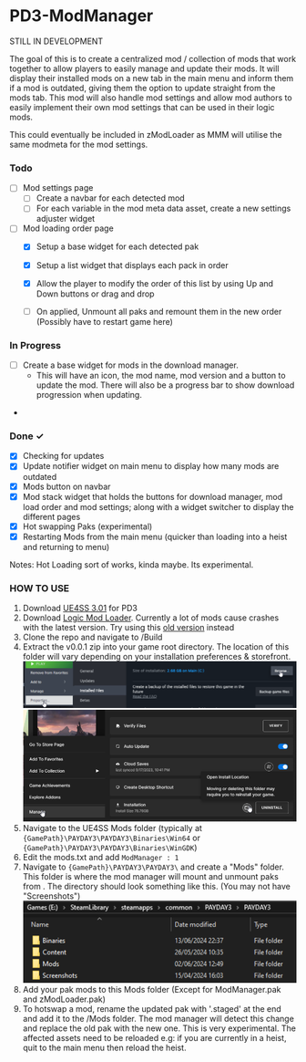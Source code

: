 # PD3-ModManager

STILL IN DEVELOPMENT 

The goal of this is to create a centralized mod / collection of mods that work together to allow players to easily manage and update their mods. It will display their installed mods on a new tab in the main menu and inform them if a mod is outdated, giving them the option to update straight from the mods tab. This mod will also handle mod settings and allow mod authors to easily implement their own mod settings that can be used in their logic mods. 

This could eventually be included in zModLoader as MMM will utilise the same modmeta for the mod settings.


### Todo

- [ ] Mod settings page
   - [ ] Create a navbar for each detected mod
   - [ ] For each variable in the mod meta data asset, create a new settings adjuster widget 

- [ ] Mod loading order page
   - [x] Setup a base widget for each detected pak
   - [x] Setup a list widget that displays each pack in order
   - [x] Allow the player to modify the order of this list by using Up and Down buttons or drag and drop
   - [ ] On applied, Unmount all paks and remount them in the new order (Possibly have to restart game here)


### In Progress 

- [ ] Create a base widget for mods in the download manager.
   - This will have an icon, the mod name, mod      version and a button to update the mod. There will also be a progress bar to show download progression when updating.
- 

### Done ✓

- [x] Checking for updates
- [x] Update notifier widget on main menu to display how many mods are outdated
- [x] Mods button on navbar
- [x] Mod stack widget that holds the buttons for download manager, mod load order and mod settings; along with a widget switcher to display the different pages
- [x] Hot swapping Paks (experimental)
- [x] Restarting Mods from the main menu (quicker than loading into a heist and returning to menu) 

Notes:
Hot Loading sort of works, kinda maybe. Its experimental.


### HOW TO USE

1. Download [UE4SS 3.01](https://modworkshop.net/mod/47771) for PD3
2. Download [Logic Mod Loader](https://modworkshop.net/mod/44049). Currently a lot of mods cause crashes with the
latest version. Try using this [old version](https://drive.google.com/file/d/1WOpwp0hHY6JGL1G8cqVDqHbB-SEbH0zY/view) instead
3. Clone the repo and navigate to /Build
4. Extract the v0.0.1 zip into your game root directory. 
The location of this folder will vary depending on your installation preferences & storefront.
![STEAM.png](Imgs%2FSTEAM.png)
![EGS.png](Imgs%2FEGS.png)
5. Navigate to the UE4SS Mods folder (typically at ```{GamePath}\PAYDAY3\PAYDAY3\Binaries\Win64``` or ```{GamePath}\PAYDAY3\PAYDAY3\Binaries\WinGDK```)
6. Edit the mods.txt and add ```ModManager : 1``` 
7. Navigate to ```{GamePath}\PAYDAY3\PAYDAY3\``` and create a "Mods" folder. This folder is where the mod manager will mount and unmount paks from
. The directory should look something like this. (You may not have "Screenshots")
![ModFolder.png](Imgs%2FModFolder.png)
8. Add your pak mods to this Mods folder (Except for ModManager.pak and zModLoader.pak)
9. To hotswap a mod, rename the updated pak with '.staged' at the end and add it to the /Mods folder.
The mod manager will detect this change and replace the old pak with the new one. This is very experimental. 
The affected assets need to be reloaded e.g: if you are currently in a heist, quit to the main menu then reload the heist.
